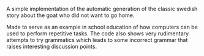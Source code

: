 A simple implementation of the automatic generation of the classic swedish story about the goat who did not want to go home.

Made to serve as an example in school education of how computers can be used to perform repetitive tasks.
The code also shows very rudimentary attempts to try grammatics which leads to some incorrect grammar that raises interesting discussion points.


